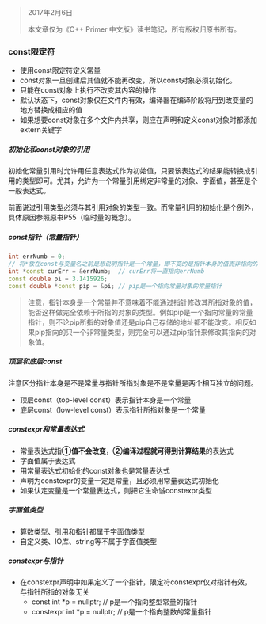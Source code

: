 > 2017年2月6日
>
> 本文章仅为《C++ Primer 中文版》读书笔记，所有版权归原书所有。

### const限定符

- 使用const限定符定义常量
- const对象一旦创建后其值就不能再改变，所以const对象必须初始化。
- 只能在const对象上执行不改变其内容的操作
- 默认状态下，const对象仅在文件内有效，编译器在编译阶段将用到改变量的地方替换成相应的值
- 如果想要const对象在多个文件内共享，则应在声明和定义const对象时都添加extern关键字

##### 初始化和const对象的引用

初始化常量引用时允许用任意表达式作为初始值，只要该表达式的结果能转换成引用的类型即可。尤其，允许为一个常量引用绑定非常量的对象、字面值，甚至是个一般表达式。

前面说过引用类型必须与其引用对象的类型一致。而常量引用的初始化是个例外，具体原因参照原书P55（临时量的概念）。

##### const指针（常量指针）

```c++
int errNumb = 0;
// 将*放在const与变量名之前是想说明指针是一个常量，即不变的是指针本身的值而非指向的对象的值
int *const curErr = &errNumb;  // curErr将一直指向errNumb
const double pi = 3.1415926;
const double *const pip = &pi; // pip是一个指向常量对象的常量指针
```

> 注意，指针本身是一个常量并不意味着不能通过指针修改其所指对象的值，能否这样做完全依赖于所指的对象的类型。例如pip是一个指向常量的常量指针，则不论pip所指的对象值还是pip自己存储的地址都不能改变。相反如果pip指向的只一个非常量类型，则完全可以通过pip指针来修改其指向的对象值。

##### 顶层和底层const

注意区分指针本身是不是常量与指针所指对象是不是常量是两个相互独立的问题。

- 顶层const（top-level const）表示指针本身是一个常量
- 底层const（low-level const）表示指针所指对象是一个常量

##### constexpr和常量表达式

- 常量表达式指**①值不会改变**，**②编译过程就可得到计算结果**的表达式
- 字面值属于表达式
- 用常量表达式初始化的const对象也是常量表达式
- 声明为constexpr的变量一定是常量，且必须用常量表达式初始化
- 如果认定变量是一个常量表达式，则把它生命诚constexpr类型

##### 字面值类型

- 算数类型、引用和指针都属于字面值类型
- 自定义类、IO库、string等不属于字面值类型

##### constexpr与指针

- 在constexpr声明中如果定义了一个指针，限定符constexpr仅对指针有效，与指针所指的对象无关
  - const int *p = nullptr;  // p是一个指向整型常量的指针
  - constexpr int *p = nullptr;  // p是一个指向整数的常量指针



